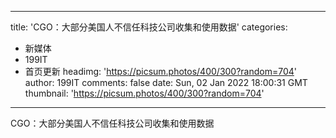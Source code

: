 
---
title: 'CGO：大部分美国人不信任科技公司收集和使用数据'
categories: 
 - 新媒体
 - 199IT
 - 首页更新
headimg: 'https://picsum.photos/400/300?random=704'
author: 199IT
comments: false
date: Sun, 02 Jan 2022 18:00:31 GMT
thumbnail: 'https://picsum.photos/400/300?random=704'
---

<div>   
CGO：大部分美国人不信任科技公司收集和使用数据  
</div>
            